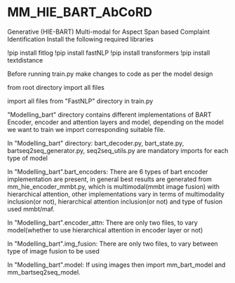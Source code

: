 # MM_HIE_BART_AbCoRD
Generative (HIE-BART) Multi-modal for Aspect Span based Complaint Identification
Install the following required libraries

!pip install fitlog
!pip install fastNLP
!pip install transformers
!pip install textdistance

Before running train.py make changes to code as per the model design

from root directory import all files

import all files from "FastNLP" directory in train.py

"Modelling_bart" directory contains different implementations of BART Encoder, encoder and attention layers and model,
depending on the model we want to train we import corresponding suitable file.

In "Modelling_bart" directory:
bart_decoder.py, bart_state.py, bartseq2seq_generator.py, seq2seq_utils.py are mandatory imports for each type of model

In "Modelling_bart".bart_encoders:
There are 6 types of bart encoder implementation are present, in general best results are generated from mm_hie_encoder_mmbt.py, which is multimodal(mmbt image fusion) with hierarchical attention, other implementations vary in terms of multimodality inclusion(or not), hierarchical attention inclusion(or not) and type of fusion used mmbt/maf.

In "Modelling_bart".encoder_attn:
There are only two files, to vary model(whether to use hierarchical attention in encoder layer or not)

In "Modelling_bart".img_fusion:
There are only two files, to vary between type of image fusion to be used

In "Modelling_bart".model:
If using images then import mm_bart_model and mm_bartseq2seq_model.
